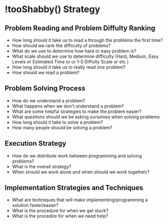 # !tooShabby() Strategy

## Problem Reading and Problem Diffulty Ranking 

- How long should it take us to read a through the problems the first time?
- How should we rank the difficulty of problems?
- What do we use to determine how hard or easy problem is?
- What scale should we use to determine difficulty (Hard, Medium, Easy Levels or Estimated Time or or 1-5 Diffulty Scale or etc.)
- How long should it take us to really read one problem?
- How should we read a problem?

## Problem Solving Process

- How do we understand a problem?
- What happens when we don't understand a problem?
- What are some helpful strategies to make the problem easier?
- What questions should we be asking ourselves when solving problems
- How long should it take to solve a problem?
- How many people should be solving a problem?


## Execution Strategy

- How do we distribute work between programming and solving problems?
- What is the overall strategy?
- When should we work alone and when should we work togethe\r?

## Implementation Strategies and Techniques

- What are techniques that will make implementing/programming a solution faster/easier?
- What is the procedure for when we get stuck?
- What is the procedire for when we need help?

